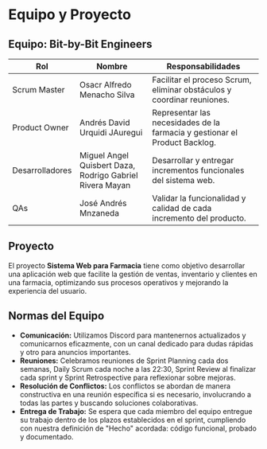 # Equipo y Proyecto

## Equipo: Bit-by-Bit Engineers
| Rol           | Nombre          | Responsabilidades                                           |
|---------------|-----------------|-------------------------------------------------------------|
| Scrum Master  | Osacr Alfredo Menacho Silva       | Facilitar el proceso Scrum, eliminar obstáculos y coordinar reuniones. |
| Product Owner | Andrés David Urquidi JAuregui   | Representar las necesidades de la farmacia y gestionar el Product Backlog. |
| Desarrolladores | Miguel Angel Quisbert Daza, Rodrigo Gabriel Rivera Mayan | Desarrollar y entregar incrementos funcionales del sistema web. |
| QAs           | José Andrés Mnzaneda   | Validar la funcionalidad y calidad de cada incremento del producto. |

## Proyecto
El proyecto **Sistema Web para Farmacia** tiene como objetivo desarrollar una aplicación web que facilite la gestión de ventas, inventario y clientes en una farmacia, optimizando sus procesos operativos y mejorando la experiencia del usuario.

## Normas del Equipo
- **Comunicación:** Utilizamos Discord para mantenernos actualizados y comunicarnos eficazmente, con un canal dedicado para dudas rápidas y otro para anuncios importantes.
- **Reuniones:** Celebramos reuniones de Sprint Planning cada dos semanas, Daily Scrum cada noche a las 22:30, Sprint Review al finalizar cada sprint y Sprint Retrospective para reflexionar sobre mejoras.
- **Resolución de Conflictos:** Los conflictos se abordan de manera constructiva en una reunión específica si es necesario, involucrando a todas las partes y buscando soluciones colaborativas.
- **Entrega de Trabajo:** Se espera que cada miembro del equipo entregue su trabajo dentro de los plazos establecidos en el sprint, cumpliendo con nuestra definición de "Hecho" acordada: código funcional, probado y documentado.
